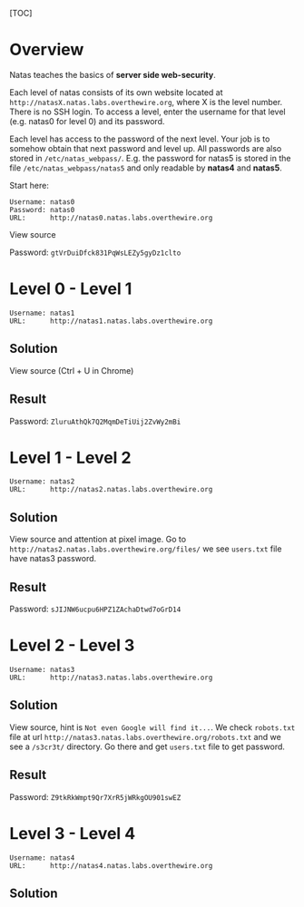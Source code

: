 [TOC]

# Overview
Natas teaches the basics of **server side web-security**.

Each level of natas consists of its own website located at `http://natasX.natas.labs.overthewire.org`, where X is the level number. There is no SSH login. To access a level, enter the username for that level (e.g. natas0 for level 0) and its password.

Each level has access to the password of the next level. Your job is to somehow obtain that next password and level up. All passwords are also stored in `/etc/natas_webpass/`. E.g. the password for natas5 is stored in the file `/etc/natas_webpass/natas5` and only readable by **natas4** and **natas5**.

Start here:

	Username: natas0
	Password: natas0
	URL:      http://natas0.natas.labs.overthewire.org

View source

Password: `gtVrDuiDfck831PqWsLEZy5gyDz1clto`

# Level 0 - Level 1
	Username: natas1
	URL:      http://natas1.natas.labs.overthewire.org

## Solution
View source (Ctrl + U in Chrome)

## Result
Password: `ZluruAthQk7Q2MqmDeTiUij2ZvWy2mBi`

# Level 1 - Level 2
	Username: natas2
	URL:      http://natas2.natas.labs.overthewire.org

## Solution
View source and attention at pixel image. Go to `http://natas2.natas.labs.overthewire.org/files/` we see `users.txt` file have natas3 password.

## Result
Password: `sJIJNW6ucpu6HPZ1ZAchaDtwd7oGrD14`

# Level 2 - Level 3
	Username: natas3
	URL:      http://natas3.natas.labs.overthewire.org

## Solution
View source, hint is `Not even Google will find it...`. We check `robots.txt` file at url `http://natas3.natas.labs.overthewire.org/robots.txt` and we see a `/s3cr3t/` directory. Go there and get `users.txt` file to get password.

## Result
Password: `Z9tkRkWmpt9Qr7XrR5jWRkgOU901swEZ`

# Level 3 - Level 4
	Username: natas4
	URL:      http://natas4.natas.labs.overthewire.org

## Solution
